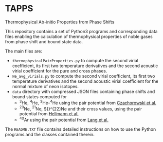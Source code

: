 # TAPPS
Thermophysical Ab-initio Properties from Phase Shifts

This repository contains a set of Python3 programs and corresponding data files enabling the calculation of thermophysical properties of noble gases from phase shift and bound state data.

The main files are:

* ``thermophysicalPairProperties.py`` to compute the second virial coefficient, its first two temperature derivatives and the second acoustic virial coefficient for the pure and cross phases.
* ``Ne_avg_virials.py`` to compute the second virial coefficient, its first two temperature derivatives and the second acoustic virial coefficient for the normal mixture of neon isotopes.
* ``data`` directory with compressed JSON files containing phase shifts and bound states computed for
  - ${}^3$He, ${}^4$He, ${}^3$He-${}^4$He using the pair potential from [Czachorowski et al.](https://doi.org/10.1103/PhysRevA.102.042810)
  - ${}^{20}$Ne, ${}^{21}$Ne, ${}^{22}Ne and their cross values, using the pair potential from [Hellmann et al.](https://doi.org/10.1063/5.0047999)
  - ${}^{40}$Ar using the pair potential from [Lang et al.](https://doi.org/10.1103/PhysRevA.109.052803)

The ``README.TXT`` file contains detailed instructions on how to use the Python programs and the classes contained therein.
